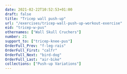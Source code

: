 ```yaml
---
date: 2021-02-22T10:52:53+01:00
draft: false
title: "Tricep wall push-up"
url: "/exercises/tricep-wall-push-up-workout-exercise"
eid: "tricep-w-pus"
othernames: ["Wall Skull Cruchers"]
number: 21
support_to: ["tricep-knee-pus"]
OrderFull_Prev: "f-leg-rais"
OrderFull_First: "calfr"
OrderFull_Next: "bird-dog"
OrderFull_Last: "air-bike"
collections: ["Push-up Variations"]
---
```

